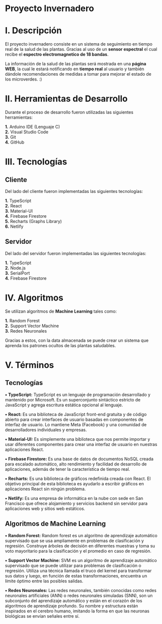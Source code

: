 # Proyecto Invernadero

# I. Descripción

El proyecto invernadero consiste en un sistema de seguimiento en tiempo real de la salud de las plantas. Gracias al uso de un **sensor espectral** el cual recibe el **espectro electromagnetico de 18 bandas**.

La información de la salud de las plantas será mostrada en una **página WEB**, la cual le estará notificando en **tiempo real** al usuario y también dándole recomendaciones de medidas a tomar para mejorar el estado de los microverdes. :)

# II. Herramientas de Desarrollo

Durante el proceso de desarrollo fueron utilizadas las siguientes herramientas:

**1.** Arduino IDE (Lenguaje C)  
**2.** Visual Studio Code  
**3.** Git  
**4.** GitHub

# III. Tecnologías

## Cliente

Del lado del cliente fueron implementadas las siguientes tecnologías:

**1.** TypeScript  
**2.** React  
**3.** Material-UI  
**4.** Firebase Firestore  
**5.** Recharts (Graphs Library)  
**6.** Netlify

## Servidor

Del lado del servidor fueron implementadas las siguientes tecnologías:

**1.** TypeScript  
**2.** Node.js  
**3.** SerialPort  
**4.** Firebase Firestore

# IV. Algoritmos

Se utilizan algoritmos de **Machine Learning** tales como:

**1.** Random Forest  
**2.** Support Vector Machine  
**3.** Redes Neuronales

Gracias a estos, con la data almacenada se puede crear un sistema que aprenda los patrones ocultos de las plantas saludables.

# V. Términos

## Tecnologías

**•** **TypeScript:** TypeScript es un lenguaje de programación desarrollado y mantenido por Microsoft. Es un superconjunto sintáctico estricto de JavaScript y agrega escritura estática opcional al lenguaje.

**•** **React:** Es una biblioteca de JavaScript front-end gratuita y de código abierto para crear interfaces de usuario basadas en componentes de interfaz de usuario. Lo mantiene Meta (Facebook) y una comunidad de desarrolladores individuales y empresas.

**•** **Material-UI:** Es simplemente una biblioteca que nos permite importar y usar diferentes componentes para crear una interfaz de usuario en nuestras aplicaciones React.

**•** **Firebase Firestore:** Es una base de datos de documentos NoSQL creada para escalado automático, alto rendimiento y facilidad de desarrollo de aplicaciones, además de tener la característica de tiempo real.

**•** **Recharts:** Es una biblioteca de gráficos redefinida creada con React. El objetivo principal de esta biblioteca es ayudarlo a escribir gráficos en aplicaciones React sin ningún problema.

**•** **Netlify:** Es una empresa de informática en la nube con sede en San Francisco que ofrece alojamiento y servicios backend sin servidor para aplicaciones web y sitios web estáticos.

## Algoritmos de Machine Learning

**•** **Random Forest:** Random forest es un algoritmo de aprendizaje automático supervisado que se usa ampliamente en problemas de clasificación y regresión. Construye árboles de decisión en diferentes muestras y toma su voto mayoritario para la clasificación y el promedio en caso de regresión.

**•** **Support Vector Machine:** SVM es un algoritmo de aprendizaje automático supervisado que se puede utilizar para problemas de clasificación o regresión. Utiliza una técnica llamada el truco del kernel para transformar sus datos y luego, en función de estas transformaciones, encuentra un límite óptimo entre las posibles salidas.

**•** **Redes Neuronales:** Las redes neuronales, también conocidas como redes neuronales artificiales (ANN) o redes neuronales simuladas (SNN), son un subconjunto del aprendizaje automático y están en el corazón de los algoritmos de aprendizaje profundo. Su nombre y estructura están inspirados en el cerebro humano, imitando la forma en que las neuronas biológicas se envían señales entre sí.
